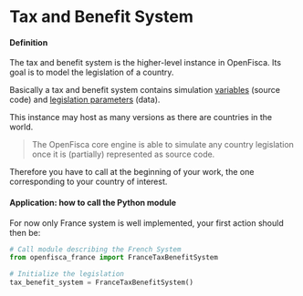 # Tax and Benefit System

#### Definition

The tax and benefit system is the higher-level instance in OpenFisca.
Its goal is to model the legislation of a country.

Basically a tax and benefit system contains simulation [variables](variables.md) (source code) and [legislation parameters](parameters.md) (data).


This instance may host as many versions as there are countries in the world. 

> The OpenFisca core engine is able to simulate any country legislation once it is (partially) represented as source code.


Therefore you have to call at the beginning of your work, the one corresponding to your country of interest.

#### Application: how to call the Python module

For now only France system is well implemented, your first action should then be:

```python
# Call module describing the French System
from openfisca_france import FranceTaxBenefitSystem

# Initialize the legislation
tax_benefit_system = FranceTaxBenefitSystem()

```

 

